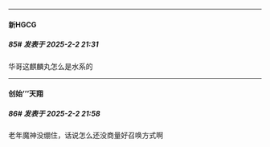 ﻿
*****

####  新HGCG  
##### 85#       发表于 2025-2-2 21:31

华哥这麒麟丸怎么是水系的


*****

####  创始’’’天翔  
##### 86#       发表于 2025-2-2 21:58

老年魔神没绷住，话说怎么还没商量好召唤方式啊

